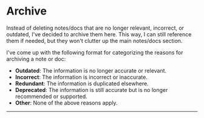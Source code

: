 # Archive

Instead of deleting notes/docs that are no longer relevant, incorrect, or outdated, I've decided to archive them here. This way, I can still reference them if needed, but they won't clutter up the main notes/docs section.

I've come up with the following format for categorizing the reasons for archiving a note or doc:

- **Outdated**: The information is no longer accurate or relevant.
- **Incorrect**: The information is incorrect or inaccurate.
- **Redundant**: The information is duplicated elsewhere.
- **Deprecated**: The information is still accurate but is no longer recommended or supported.
- **Other**: None of the above reasons apply.

---

